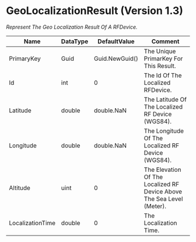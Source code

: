 ﻿
# GeoLocalizationResult (Version 1.3)

*Represent The Geo Localization Result Of A RFDevice.*

Name|DataType|DefaultValue|Comment
----|--------|------------|-------
PrimaryKey|Guid|Guid.NewGuid()|The Unique PrimarKey For This Result.
Id|int|0|The Id Of The Localized RFDevice.
Latitude|double|double.NaN|The Latitude Of The Localized RF Device (WGS84).
Longitude|double|double.NaN|The Longitude Of The Localized RF Device (WGS84).
Altitude|uint|0|The Elevation Of The Localized RF Device Above The Sea Level (Meter).
LocalizationTime|double|0|The Localization Time.
